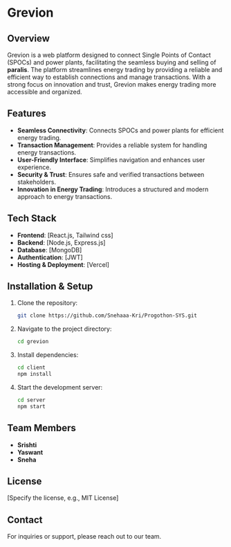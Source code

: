 # Grevion

## Overview
Grevion is a web platform designed to connect Single Points of Contact (SPOCs) and power plants, facilitating the seamless buying and selling of **paralis**. The platform streamlines energy trading by providing a reliable and efficient way to establish connections and manage transactions. With a strong focus on innovation and trust, Grevion makes energy trading more accessible and organized.

## Features
- **Seamless Connectivity**: Connects SPOCs and power plants for efficient energy trading.
- **Transaction Management**: Provides a reliable system for handling energy transactions.
- **User-Friendly Interface**: Simplifies navigation and enhances user experience.
- **Security & Trust**: Ensures safe and verified transactions between stakeholders.
- **Innovation in Energy Trading**: Introduces a structured and modern approach to energy transactions.

## Tech Stack
- **Frontend**: [React.js, Tailwind css]
- **Backend**: [Node.js, Express.js]
- **Database**: [MongoDB]
- **Authentication**: [JWT]
- **Hosting & Deployment**: [Vercel]

## Installation & Setup
1. Clone the repository:
   ```sh
   git clone https://github.com/Snehaaa-Kri/Progothon-SYS.git
   ```
2. Navigate to the project directory:
   ```sh
   cd grevion
   ```
3. Install dependencies:
   ```sh
   cd client
   npm install
   ```
4. Start the development server:
   ```sh
   cd server
   npm start
   ```

## Team Members
- **Srishti**
- **Yaswant**
- **Sneha**

## License
[Specify the license, e.g., MIT License]

## Contact
For inquiries or support, please reach out to our team.

